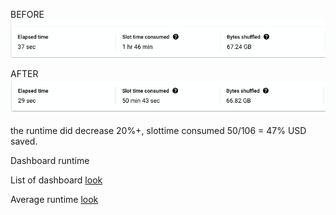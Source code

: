 BEFORE
![Alt text](image-2.png)

AFTER
![Alt text](image-1.png)

the runtime did decrease 20%+, slottime consumed 50/106 = 47% USD saved.

Dashboard runtime

List of dashboard [look](https://oneline.cloud.looker.com/explore/system__activity/dashboard?qid=Z67vGlQjAeAkB7KaUoj3o8&toggle=fil)

Average runtime [look](https://oneline.cloud.looker.com/explore/system__activity/history?qid=7GPXensaRIpppAuTtKdRBh&toggle=vis)

